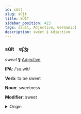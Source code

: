 ```yaml
---
id: sûît
slug: sûît
title: SÛÎT
sidebar_position: 423
tags: [sûît, Adjective, Germanic]
description: sweet § Adjective
---
```


### sûît&emsp;<span kind="abugida">ɐʄʒ̆ɟ</span>

*sweet* **§** [Adjective](../../tags/Adjective)

**IPA**: /ˈsu.wit/

**Verb**: to be sweet

**Noun**: sweetness

**Modifier**: sweet

<details>
    <summary>Origin</summary>
    English sweet /swit/<br/>
    <em>Germanic Language Family</em>
</details>